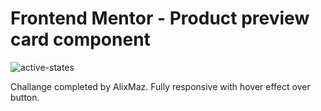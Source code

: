# Frontend Mentor - Product preview card component
![active-states](https://github.com/user-attachments/assets/05f1b008-1826-4522-8c5a-e44481de51a3)

Challange completed by AlixMaz. 
Fully responsive with hover effect over button.
